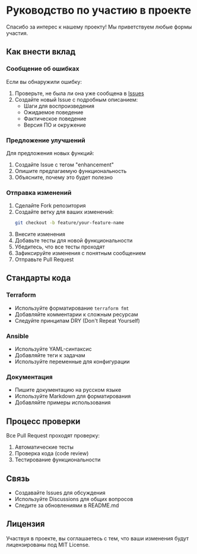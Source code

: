 # Руководство по участию в проекте

Спасибо за интерес к нашему проекту! Мы приветствуем любые формы участия.

## Как внести вклад

### Сообщение об ошибках

Если вы обнаружили ошибку:

1. Проверьте, не была ли она уже сообщена в [Issues](../../issues)
2. Создайте новый Issue с подробным описанием:
   - Шаги для воспроизведения
   - Ожидаемое поведение
   - Фактическое поведение
   - Версия ПО и окружение

### Предложение улучшений

Для предложения новых функций:

1. Создайте Issue с тегом "enhancement"
2. Опишите предлагаемую функциональность
3. Объясните, почему это будет полезно

### Отправка изменений

1. Сделайте Fork репозитория
2. Создайте ветку для ваших изменений:
   ```bash
   git checkout -b feature/your-feature-name
   ```
3. Внесите изменения
4. Добавьте тесты для новой функциональности
5. Убедитесь, что все тесты проходят
6. Зафиксируйте изменения с понятным сообщением
7. Отправьте Pull Request

## Стандарты кода

### Terraform

- Используйте форматирование `terraform fmt`
- Добавляйте комментарии к сложным ресурсам
- Следуйте принципам DRY (Don't Repeat Yourself)

### Ansible

- Используйте YAML-синтаксис
- Добавляйте теги к задачам
- Используйте переменные для конфигурации

### Документация

- Пишите документацию на русском языке
- Используйте Markdown для форматирования
- Добавляйте примеры использования

## Процесс проверки

Все Pull Request проходят проверку:

1. Автоматические тесты
2. Проверка кода (code review)
3. Тестирование функциональности

## Связь

- Создавайте Issues для обсуждения
- Используйте Discussions для общих вопросов
- Следите за обновлениями в README.md

## Лицензия

Участвуя в проекте, вы соглашаетесь с тем, что ваши изменения будут лицензированы под MIT License.